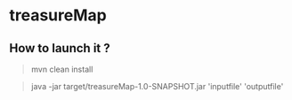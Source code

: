 # treasureMap

## How to launch it ? 

> mvn clean install

> java -jar target/treasureMap-1.0-SNAPSHOT.jar 'inputfile' 'outputfile'